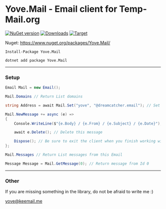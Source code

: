 # Yove.Mail - Email client for Temp-Mail.org

[![NuGet version](https://badge.fury.io/nu/Yove.Mail.svg)](https://badge.fury.io/nu/Yove.Mail)
[![Downloads](https://img.shields.io/nuget/dt/Yove.Mail.svg)](https://www.nuget.org/packages/Yove.Mail)
[![Target](https://img.shields.io/badge/.NET%20Standard-2.0-green.svg)](https://docs.microsoft.com/ru-ru/dotnet/standard/net-standard)

Nuget: https://www.nuget.org/packages/Yove.Mail/

```
Install-Package Yove.Mail
```

```
dotnet add package Yove.Mail
```
___

### Setup

```csharp
Email Mail = new Email();

Mail.Domains // Return List domains

string Address = await Mail.Set("yove", "@dreamcatcher.email"); // Set mail address

Mail.NewMessage += async (e) =>
{
    Console.WriteLine($"{e.Body} / {e.From} / {e.Subject} / {e.Date}");

    await e.Delete(); // Delete this message

    Dispose(); // Be sure to exit the client when you finish working with it
};

Mail.Messages // Return List messages from this Email

Message Message = Mail.GetMessage(0); // Return message from Id 0
```

___

### Other

If you are missing something in the library, do not be afraid to write me :)

<yove@keemail.me>